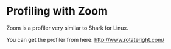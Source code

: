 # Profiling with Zoom

Zoom is a profiler very similar to Shark for Linux.

You can get the profiler from here: <http://www.rotateright.com/>
